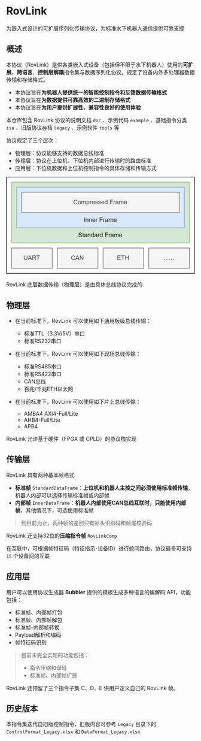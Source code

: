 # RovLink

为嵌入式设计的可扩展序列化传输协议，为标准水下机器人通信提供可靠支撑

## 概述

本协议（RovLink）是供各类嵌入式设备（包括但不限于水下机器人）使用的**可扩展**、**跨语言**、**控制层解耦**指令集与数据序列化协议，规定了设备内外多处理器数据传输和存储格式。

* 本协议旨在**为机器人提供统一的智能控制指令和反馈数据传输格式**
* 本协议旨在**为数据提供可靠高效的二进制存储格式**
* 本协议旨在**为用户提供扩展性、兼容性良好的使用体验**

本仓库包含 RovLink 协议的说明文档 `doc` 、示例代码 `example` 、基础指令分类 `isa` 、旧版协议存档 `legacy` 、示例软件 `tools` 等

协议规定了三个层次：

* 物理层：协议能够支持的数据总线标准
* 传输层：协议在上位机、下位机内部进行传输时的路由标准
* 应用层：下位机数据和上位机控制指令的具体存储和传输方式

![layer](./doc/pic/layer.png)

RovLink 底层数据传输（物理层）是由具体总线协议完成的

## 物理层

* 在当前标准下，RovLink 可以使用如下通用板级总线传输：

    * 标准TTL（3.3V/5V）串口
    * 标准RS232串口

* 在当前标准下，RovLink 可以使用如下现场总线传输：

    * 标准RS485串口
    * 标准RS422串口
    * CAN总线
    * 百兆/千兆ETH以太网

* 在当前标准下，RovLink 可以使用如下片上总线传输：

    * AMBA4 AXI4-Full/Lite
    * AHB4-Full/Lite
    * APB4


RovLink 允许基于硬件（FPGA 或 CPLD）的协议栈实现

## 传输层

RovLink 具有两种基本帧格式

* **标准帧** `StandardDataFrame`：**上位机和机器人主控之间必须使用标准帧传输**，机器人内部可以选择传输标准帧或内部帧
* **内部帧** `InnerDataFrame`：**机器人内部使用CAN总线互联时，只能使用内部帧**，其他情况下，可选使用标准帧

> 到目前为止，两种帧的差别只有帧头识别码和帧尾校验码

RovLink 还支持32位的**压缩指令帧** `RovLinkComp`

在互联中，可根据帧特征码（特征指示-设备ID）进行舱间路由，协议最多可支持 `15` 个设备间的互联

## 应用层

用户可以使用协议生成器 **Bubbler** 提供的模板生成多种语言的编解码 API，功能包括：

* 标准帧、内部帧打包
* 标准帧、内部帧解包
* 标准帧-内部帧转换
* Payload解析和编码
* 帧特征码识别

> 目前未完全实现的功能包括：
>
> * 指令压缩和译码
> * 标准帧、内部帧扩展

RovLink 还预留了三个指令子集 C、D、E 供用户定义自己的 RovLink 帧。

## 历史版本

本指令集迭代自旧版控制指令，旧版内容可参考 `Legacy` 目录下的  `ControlFormat_Legacy.xlsx` 和 `DataFormat_Legacy.xlsx`